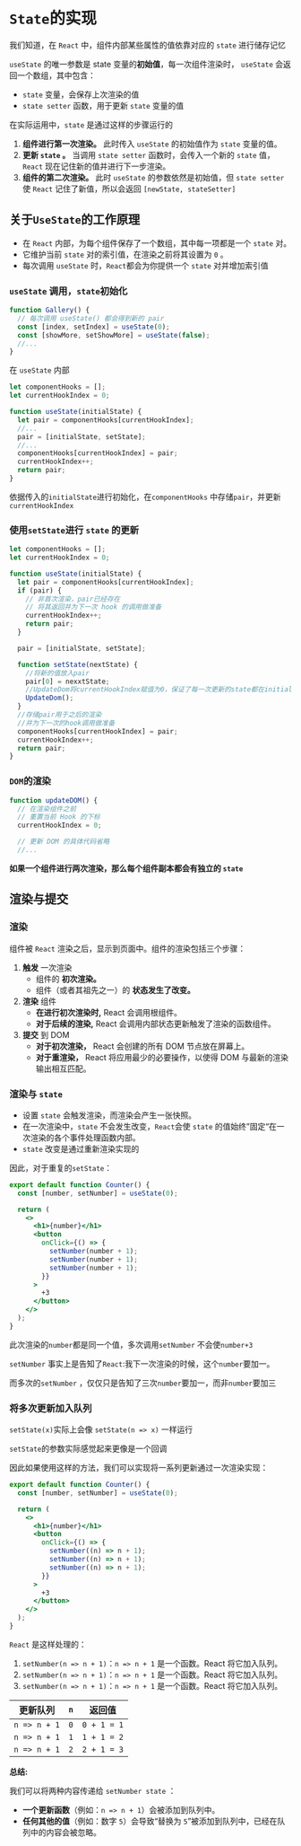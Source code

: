 # `State`的实现

我们知道，在 `React` 中，组件内部某些属性的值依靠对应的 `state` 进行储存记忆

`useState` 的唯一参数是 state 变量的**初始值**，每一次组件渲染时， `useState` 会返回一个数组，其中包含：

- `state` 变量，会保存上次渲染的值
- `state setter` 函数，用于更新 `state` 变量的值

在实际运用中，`state` 是通过这样的步骤运行的

1. **组件进行第一次渲染。** 此时传入 `useState` 的初始值作为 `state` 变量的值。
2. **更新 `state` 。** 当调用 `state setter` 函数时，会传入一个新的 `state` 值，`React` 现在记住新的值并进行下一步渲染。
3. **组件的第二次渲染。** 此时 `useState` 的参数依然是初始值，但 `state setter`使 `React` 记住了新值，所以会返回 `[newState, stateSetter]`

## 关于`UseState`的工作原理

- 在 `React` 内部，为每个组件保存了一个数组，其中每一项都是一个 `state` 对。
- 它维护当前 `state` 对的索引值，在渲染之前将其设置为 `0` 。
- 每次调用 `useState` 时，`React`都会为你提供一个 `state` 对并增加索引值

### `useState` 调用，`state`初始化

```js
function Gallery() {
  // 每次调用 useState() 都会得到新的 pair
  const [index, setIndex] = useState(0);
  const [showMore, setShowMore] = useState(false);
  //...
}
```

在 `useState` 内部

```js
let componentHooks = [];
let currentHookIndex = 0;

function useState(initialState) {
  let pair = componentHooks[currentHookIndex];
  //...
  pair = [initialState, setState];
  //...
  componentHooks[currentHookIndex] = pair;
  currentHookIndex++;
  return pair;
}
```

依据传入的`initialState`进行初始化，在`componentHooks` 中存储`pair`，并更新`currentHookIndex`

### 使用`setState`进行 `state` 的更新

```js
let componentHooks = [];
let currentHookIndex = 0;

function useState(initialState) {
  let pair = componentHooks[currentHookIndex];
  if (pair) {
    // 非首次渲染，pair已经存在
    // 将其返回并为下一次 hook 的调用做准备
    currentHookIndex++;
    return pair;
  }

  pair = [initialState, setState];

  function setState(nextState) {
    //将新的值放入pair
    pair[0] = nexxtState;
    //UpdateDom将currentHookIndex赋值为0，保证了每一次更新的state都在initialState序号为零的位置
    UpdateDom();
  }
  //存储pair用于之后的渲染
  //并为下一次的hook调用做准备
  componentHooks[currentHookIndex] = pair;
  currentHookIndex++;
  return pair;
}
```

### `DOM`的渲染

```js
function updateDOM() {
  // 在渲染组件之前
  // 重置当前 Hook 的下标
  currentHookIndex = 0;

  // 更新 DOM 的具体代码省略
  //...
```

**如果一个组件进行两次渲染，那么每个组件副本都会有独立的 `state`**

## 渲染与提交

### 渲染

组件被 `React` 渲染之后，显示到页面中。组件的渲染包括三个步骤：

1. **触发** 一次渲染
   - 组件的 **初次渲染。**
   - 组件（或者其祖先之一）的 **状态发生了改变。**
2. **渲染** 组件
   - **在进行初次渲染时,** React 会调用根组件。
   - **对于后续的渲染,** React 会调用内部状态更新触发了渲染的函数组件。
3. **提交** 到 DOM
   - **对于初次渲染，** React 会创建的所有 DOM 节点放在屏幕上。
   - **对于重渲染，** React 将应用最少的必要操作，以使得 DOM 与最新的渲染输出相互匹配。

### 渲染与 `state`

- 设置 `state` 会触发渲染，而渲染会产生一张快照。
- 在一次渲染中，`state` 不会发生改变，`React`会使 `state` 的值始终”固定“在一次渲染的各个事件处理函数内部。
- `state` 改变是通过重新渲染实现的

因此，对于重复的`setState`：

```jsx
export default function Counter() {
  const [number, setNumber] = useState(0);

  return (
    <>
      <h1>{number}</h1>
      <button
        onClick={() => {
          setNumber(number + 1);
          setNumber(number + 1);
          setNumber(number + 1);
        }}
      >
        +3
      </button>
    </>
  );
}
```

此次渲染的`number`都是同一个值，多次调用`setNumber` 不会使`number+3`

`setNumber` 事实上是告知了`React`:我下一次渲染的时候，这个`number`要加一。

而多次的`setNumber` ，仅仅只是告知了三次`number`要加一，而非`number`要加三

### 将多次更新加入队列

`setState(x)`实际上会像 `setState(n => x)` 一样运行

`setState`的参数实际感觉起来更像是一个回调

因此如果使用这样的方法，我们可以实现将一系列更新通过一次渲染实现：

```jsx
export default function Counter() {
  const [number, setNumber] = useState(0);

  return (
    <>
      <h1>{number}</h1>
      <button
        onClick={() => {
          setNumber((n) => n + 1);
          setNumber((n) => n + 1);
          setNumber((n) => n + 1);
        }}
      >
        +3
      </button>
    </>
  );
}
```

`React` 是这样处理的：

1. `setNumber(n => n + 1)`：`n => n + 1` 是一个函数。React 将它加入队列。
2. `setNumber(n => n + 1)`：`n => n + 1` 是一个函数。React 将它加入队列。
3. `setNumber(n => n + 1)`：`n => n + 1` 是一个函数。React 将它加入队列。

| 更新队列     | `n` | 返回值      |
| ------------ | --- | ----------- |
| `n => n + 1` | `0` | `0 + 1 = 1` |
| `n => n + 1` | `1` | `1 + 1 = 2` |
| `n => n + 1` | `2` | `2 + 1 = 3` |

**总结:**

我们可以将两种内容传递给 `setNumber state` ：

- **一个更新函数**（例如：`n => n + 1`）会被添加到队列中。
- **任何其他的值**（例如：数字 `5`）会导致“替换为 `5`”被添加到队列中，已经在队列中的内容会被忽略。
